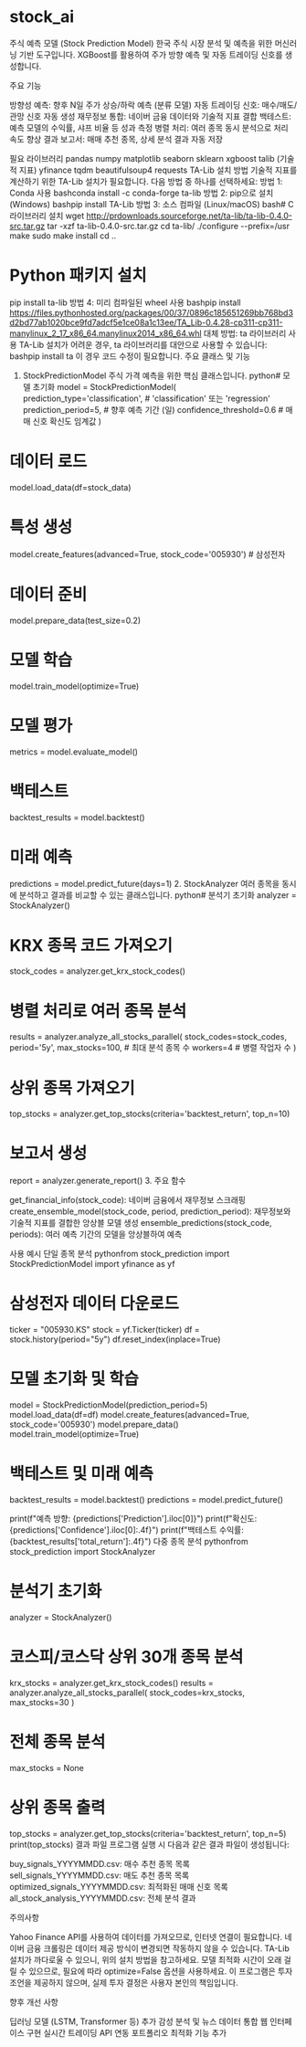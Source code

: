 # stock_ai

주식 예측 모델 (Stock Prediction Model)
한국 주식 시장 분석 및 예측을 위한 머신러닝 기반 도구입니다. XGBoost를 활용하여 주가 방향 예측 및 자동 트레이딩 신호를 생성합니다.

주요 기능

방향성 예측: 향후 N일 주가 상승/하락 예측 (분류 모델)
자동 트레이딩 신호: 매수/매도/관망 신호 자동 생성
재무정보 통합: 네이버 금융 데이터와 기술적 지표 결합
백테스트: 예측 모델의 수익률, 샤프 비율 등 성과 측정
병렬 처리: 여러 종목 동시 분석으로 처리 속도 향상
결과 보고서: 매매 추천 종목, 상세 분석 결과 자동 저장

필요 라이브러리
pandas
numpy
matplotlib
seaborn
sklearn
xgboost
talib (기술적 지표)
yfinance
tqdm
beautifulsoup4
requests
TA-Lib 설치 방법
기술적 지표를 계산하기 위한 TA-Lib 설치가 필요합니다. 다음 방법 중 하나를 선택하세요:
방법 1: Conda 사용
bashconda install -c conda-forge ta-lib
방법 2: pip으로 설치 (Windows)
bashpip install TA-Lib
방법 3: 소스 컴파일 (Linux/macOS)
bash# C 라이브러리 설치
wget http://prdownloads.sourceforge.net/ta-lib/ta-lib-0.4.0-src.tar.gz
tar -xzf ta-lib-0.4.0-src.tar.gz
cd ta-lib/
./configure --prefix=/usr
make
sudo make install
cd ..

# Python 패키지 설치
pip install ta-lib
방법 4: 미리 컴파일된 wheel 사용
bashpip install https://files.pythonhosted.org/packages/00/37/0896c185651269bb768bd3d2bd77ab1020bce9fd7adcf5e1ce08a1c13ee/TA_Lib-0.4.28-cp311-cp311-manylinux_2_17_x86_64.manylinux2014_x86_64.whl
대체 방법: ta 라이브러리 사용
TA-Lib 설치가 어려운 경우, ta 라이브러리를 대안으로 사용할 수 있습니다:
bashpip install ta
이 경우 코드 수정이 필요합니다.
주요 클래스 및 기능
1. StockPredictionModel
주식 가격 예측을 위한 핵심 클래스입니다.
python# 모델 초기화
model = StockPredictionModel(
    prediction_type='classification',  # 'classification' 또는 'regression'
    prediction_period=5,               # 향후 예측 기간 (일)
    confidence_threshold=0.6           # 매매 신호 확신도 임계값
)

# 데이터 로드
model.load_data(df=stock_data)

# 특성 생성
model.create_features(advanced=True, stock_code='005930')  # 삼성전자

# 데이터 준비
model.prepare_data(test_size=0.2)

# 모델 학습
model.train_model(optimize=True)

# 모델 평가
metrics = model.evaluate_model()

# 백테스트
backtest_results = model.backtest()

# 미래 예측
predictions = model.predict_future(days=1)
2. StockAnalyzer
여러 종목을 동시에 분석하고 결과를 비교할 수 있는 클래스입니다.
python# 분석기 초기화
analyzer = StockAnalyzer()

# KRX 종목 코드 가져오기
stock_codes = analyzer.get_krx_stock_codes()

# 병렬 처리로 여러 종목 분석
results = analyzer.analyze_all_stocks_parallel(
    stock_codes=stock_codes, 
    period='5y',
    max_stocks=100,  # 최대 분석 종목 수
    workers=4        # 병렬 작업자 수
)

# 상위 종목 가져오기
top_stocks = analyzer.get_top_stocks(criteria='backtest_return', top_n=10)

# 보고서 생성
report = analyzer.generate_report()
3. 주요 함수

get_financial_info(stock_code): 네이버 금융에서 재무정보 스크래핑
create_ensemble_model(stock_code, period, prediction_period): 재무정보와 기술적 지표를 결합한 앙상블 모델 생성
ensemble_predictions(stock_code, periods): 여러 예측 기간의 모델을 앙상블하여 예측

사용 예시
단일 종목 분석
pythonfrom stock_prediction import StockPredictionModel
import yfinance as yf

# 삼성전자 데이터 다운로드
ticker = "005930.KS"
stock = yf.Ticker(ticker)
df = stock.history(period="5y")
df.reset_index(inplace=True)

# 모델 초기화 및 학습
model = StockPredictionModel(prediction_period=5)
model.load_data(df=df)
model.create_features(advanced=True, stock_code='005930')
model.prepare_data()
model.train_model(optimize=True)

# 백테스트 및 미래 예측
backtest_results = model.backtest()
predictions = model.predict_future()

print(f"예측 방향: {predictions['Prediction'].iloc[0]}")
print(f"확신도: {predictions['Confidence'].iloc[0]:.4f}")
print(f"백테스트 수익률: {backtest_results['total_return']:.4f}")
다중 종목 분석
pythonfrom stock_prediction import StockAnalyzer

# 분석기 초기화
analyzer = StockAnalyzer()

# 코스피/코스닥 상위 30개 종목 분석
krx_stocks = analyzer.get_krx_stock_codes()
results = analyzer.analyze_all_stocks_parallel(
    stock_codes=krx_stocks,
    max_stocks=30
)

# 전체 종목 분석
max_stocks = None

# 상위 종목 출력
top_stocks = analyzer.get_top_stocks(criteria='backtest_return', top_n=5)
print(top_stocks)
결과 파일
프로그램 실행 시 다음과 같은 결과 파일이 생성됩니다:

buy_signals_YYYYMMDD.csv: 매수 추천 종목 목록
sell_signals_YYYYMMDD.csv: 매도 추천 종목 목록
optimized_signals_YYYYMMDD.csv: 최적화된 매매 신호 목록
all_stock_analysis_YYYYMMDD.csv: 전체 분석 결과

주의사항

Yahoo Finance API를 사용하여 데이터를 가져오므로, 인터넷 연결이 필요합니다.
네이버 금융 크롤링은 데이터 제공 방식이 변경되면 작동하지 않을 수 있습니다.
TA-Lib 설치가 까다로울 수 있으니, 위의 설치 방법을 참고하세요.
모델 최적화 시간이 오래 걸릴 수 있으므로, 필요에 따라 optimize=False 옵션을 사용하세요.
이 프로그램은 투자 조언을 제공하지 않으며, 실제 투자 결정은 사용자 본인의 책임입니다.

향후 개선 사항

딥러닝 모델 (LSTM, Transformer 등) 추가
감성 분석 및 뉴스 데이터 통합
웹 인터페이스 구현
실시간 트레이딩 API 연동
포트폴리오 최적화 기능 추가
